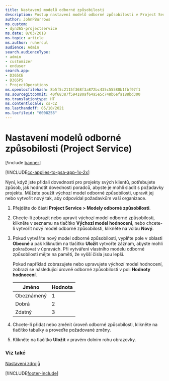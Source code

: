 ```yaml
---
title: Nastavení modelů odborné způsobilosti
description: Postup nastavení modelů odborné způsobilosti v Project Service
author: JohnPBurrows
ms.custom:
- dyn365-projectservice
ms.date: 8/03/2018
ms.topic: article
ms.author: ruhercul
audience: Admin
search.audienceType:
- admin
- customizer
- enduser
search.app:
- D365CE
- D365PS
- ProjectOperations
ms.openlocfilehash: 8b5f5c2115f368f3a872bc435c55580b1fbf97f1
ms.sourcegitcommit: 40f68387f594180af64a5e5c748b6efa188bd300
ms.translationtype: HT
ms.contentlocale: cs-CZ
ms.lasthandoff: 05/10/2021
ms.locfileid: "6008258"
---
```

# <a name="set-up-proficiency-models-project-service"></a>Nastavení modelů odborné způsobilosti (Project Service)

[!include [banner](../includes/psa-now-project-operations.md)]

[!INCLUDE[cc-applies-to-psa-app-1x-2x](../includes/cc-applies-to-psa-app-1x-2x.md)]

Nyní, když jste přidali dovednosti pro projekty svých klientů, potřebujete způsob, jak hodnotit dovednosti poradců, abyste je mohli sladit s požadavky projektu. Můžete použít výchozí model odborné způsobilosti, upravit jej nebo vytvořit nový tak, aby odpovídal požadavkům vaší organizace.  
  
1.  Přejděte do části **Project Service > Modely odborné způsobilosti**.  
  
2.  Chcete-li zobrazit nebo upravit výchozí model odborné způsobilosti, klikněte v seznamu na tlačítko **Výchozí model hodnocení**, nebo chcete-li vytvořit nový model odborné způsobilosti, klikněte na volbu **Nový**.  
  
3.  Pokud vytváříte nový model odborné způsobilosti, vyplňte pole v oblasti **Obecné** a pak kliknutím na tlačítko **Uložit** vytvořte záznam, abyste mohli pokračovat v úpravách. Při vytváření vlastního modelu odborné způsobilosti mějte na paměti, že vyšší čísla jsou lepší.  
  
     Pokud například zobrazujete nebo upravujete výchozí model hodnocení, zobrazí se následující úrovně odborné způsobilosti v poli **Hodnoty hodnocení**.  
  
    |Jméno|Hodnota|  
    |----------|-----------|  
    |Obeznámený|1|  
    |Dobrá|2|  
    |Zdatný|3|  
  
4.  Chcete-li přidat nebo změnit úroveň odborné způsobilosti, klikněte na tlačítko tabulky a proveďte požadované změny.  
  
5.  Klikněte na tlačítko **Uložit** v pravém dolním rohu obrazovky.  
  
### <a name="see-also"></a>Viz také  
 [Nastavení zdrojů](../psa/set-up-resources.md)


[!INCLUDE[footer-include](../includes/footer-banner.md)]